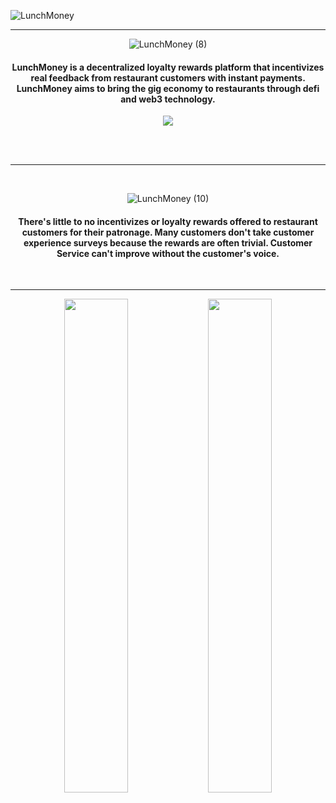 ![LunchMoney](https://user-images.githubusercontent.com/49618856/185108020-d4e7e6d1-276b-4761-b761-b39dcefbc417.png)
<hr/>
<div align="center">

![LunchMoney (8)](https://user-images.githubusercontent.com/49618856/185119392-c4935ae2-280a-41e7-b179-f3ab06037224.png)
<h4>
  <span>
    LunchMoney is a decentralized loyalty rewards
    platform that incentivizes real feedback from
    restaurant customers with instant payments<b>.</b>
  </span>
  <span>
    <b>LunchMoney</b> aims to bring the gig economy to
    restaurants through defi and web3 technology<b>.</b>
  </span>
</h4>

<img src='https://user-images.githubusercontent.com/49618856/185115721-35e71cf4-ed0f-4ffe-b7c6-123af1c77a84.PNG'/>

<br/><br/>
<hr/>

<br/>

![LunchMoney (10)](https://user-images.githubusercontent.com/49618856/185124695-601317eb-1bad-4433-90f0-0d20072901a2.png)

#### There's little to no incentivizes or loyalty rewards offered to restaurant customers for their patronage. Many customers don't take customer experience surveys because the rewards are often trivial. Customer Service can't improve without the customer's voice.
<br/>
<hr/>

<div>

<img width="45%" src='https://user-images.githubusercontent.com/49618856/185128783-882665bf-7004-403b-baac-288b2816db90.PNG'/>
<img width="45%" src='https://user-images.githubusercontent.com/49618856/185128803-504366cd-9638-4f7a-8436-cf6111be4d77.PNG'/>
  
</div>

<!-- <img max-width="100%" height='500px' src="https://user-images.githubusercontent.com/49618856/185109642-aa518ba7-527a-4423-91bb-1a4c94c05d51.PNG"> --> 


</div>
